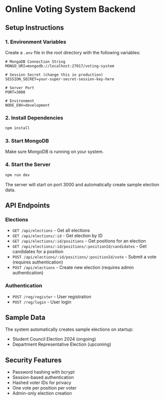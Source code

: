# Online Voting System Backend

## Setup Instructions

### 1. Environment Variables

Create a `.env` file in the root directory with the following variables:

```env
# MongoDB Connection String
MONGO_URI=mongodb://localhost:27017/voting-system

# Session Secret (change this in production)
SESSION_SECRET=your-super-secret-session-key-here

# Server Port
PORT=3000

# Environment
NODE_ENV=development
```

### 2. Install Dependencies

```bash
npm install
```

### 3. Start MongoDB

Make sure MongoDB is running on your system.

### 4. Start the Server

```bash
npm run dev
```

The server will start on port 3000 and automatically create sample election data.

## API Endpoints

### Elections

- `GET /api/elections` - Get all elections
- `GET /api/elections/:id` - Get election by ID
- `GET /api/elections/:id/positions` - Get positions for an election
- `GET /api/elections/:id/positions/:positionId/candidates` - Get candidates for a position
- `POST /api/elections/:id/positions/:positionId/vote` - Submit a vote (requires authentication)
- `POST /api/elections` - Create new election (requires admin authentication)

### Authentication

- `POST /reg/register` - User registration
- `POST /reg/login` - User login

## Sample Data

The system automatically creates sample elections on startup:

- Student Council Election 2024 (ongoing)
- Department Representative Election (upcoming)

## Security Features

- Password hashing with bcrypt
- Session-based authentication
- Hashed voter IDs for privacy
- One vote per position per voter
- Admin-only election creation
